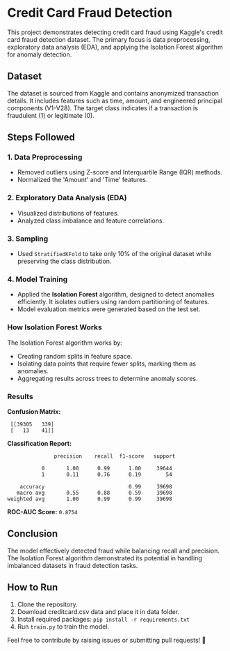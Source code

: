 # Credit Card Fraud Detection

This project demonstrates detecting credit card fraud using Kaggle's credit card fraud detection dataset. The primary focus is data preprocessing, exploratory data analysis (EDA), and applying the Isolation Forest algorithm for anomaly detection.

## Dataset
The dataset is sourced from Kaggle and contains anonymized transaction details. It includes features such as time, amount, and engineered principal components (V1-V28). The target class indicates if a transaction is fraudulent (1) or legitimate (0).

## Steps Followed

### 1. Data Preprocessing
- Removed outliers using Z-score and Interquartile Range (IQR) methods.
- Normalized the 'Amount' and 'Time' features.

### 2. Exploratory Data Analysis (EDA)
- Visualized distributions of features.
- Analyzed class imbalance and feature correlations.

### 3. Sampling
- Used `StratifiedKFold` to take only 10% of the original dataset while preserving the class distribution.

### 4. Model Training
- Applied the **Isolation Forest** algorithm, designed to detect anomalies efficiently. It isolates outliers using random partitioning of features.
- Model evaluation metrics were generated based on the test set.

### How Isolation Forest Works
The Isolation Forest algorithm works by:
- Creating random splits in feature space.
- Isolating data points that require fewer splits, marking them as anomalies.
- Aggregating results across trees to determine anomaly scores.

### Results
**Confusion Matrix:**
```
 [[39305   339]
 [   13    41]]
```

**Classification Report:**
```
               precision    recall  f1-score   support

           0       1.00      0.99      1.00     39644
           1       0.11      0.76      0.19        54

    accuracy                           0.99     39698
   macro avg       0.55      0.88      0.59     39698
weighted avg       1.00      0.99      0.99     39698
```

**ROC-AUC Score:** `0.8754`

## Conclusion
The model effectively detected fraud while balancing recall and precision. The Isolation Forest algorithm demonstrated its potential in handling imbalanced datasets in fraud detection tasks.

## How to Run
1. Clone the repository.
2. Download creditcard.csv data and place it in data folder.
2. Install required packages: `pip install -r requirements.txt`
3. Run `train.py` to train the model.

Feel free to contribute by raising issues or submitting pull requests! 🚀

